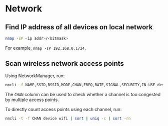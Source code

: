 # Network

## Find IP address of all devices on local network

```sh
nmap -sP <ip addr>/<bitmask>
```

For example, `nmap -sP 192.168.0.1/24`.

## Scan wireless network access points

Using NetworkManager, run:

```sh
nmcli -f NAME,SSID,BSSID,MODE,CHAN,FREQ,RATE,SIGNAL,SECURITY,IN-USE device wifi
```

The `CHAN` column can be used to check whether a channel is too congested by
multiple access points.

To directly count access points using each channel, run:

```sh
nmcli -t -f CHAN device wifi | sort | uniq -c | sort -rn
```
